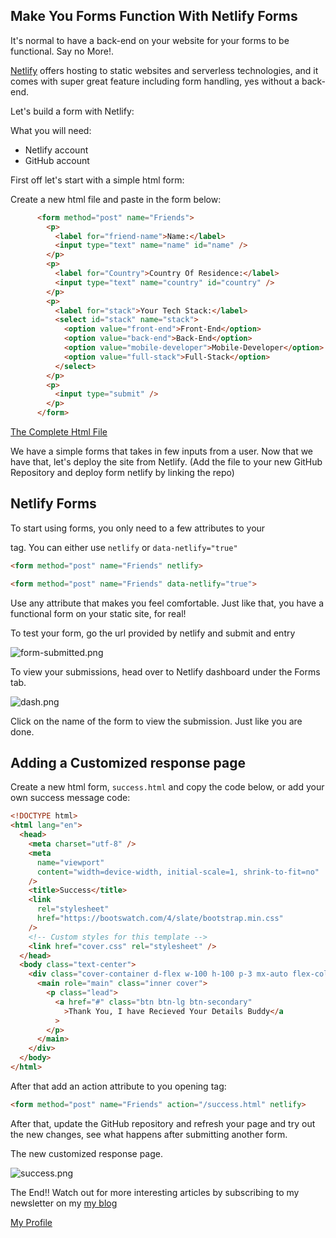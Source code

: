## Make You Forms Function With Netlify Forms

It's normal to have a back-end on your website for your forms to be functional. Say no More!.  

 [Netlify](https://www.netlify.com/)  offers hosting to static websites and serverless technologies, and it comes with super great feature including form handling, yes without a back-end.

Let's build a form with Netlify:

What you will need:

- Netlify account
- GitHub account

First off let's start with a simple html form:

Create a new html file and paste in the form below:


```html
      <form method="post" name="Friends">
        <p>
          <label for="friend-name">Name:</label>
          <input type="text" name="name" id="name" />
        </p>
        <p>
          <label for="Country">Country Of Residence:</label>
          <input type="text" name="country" id="country" />
        </p>
        <p>
          <label for="stack">Your Tech Stack:</label>
          <select id="stack" name="stack">
            <option value="front-end">Front-End</option>
            <option value="back-end">Back-End</option>
            <option value="mobile-developer">Mobile-Developer</option>
            <option value="full-stack">Full-Stack</option>
          </select>
        </p>
        <p>
          <input type="submit" />
        </p>
      </form>
``` 
[The Complete Html File](https://gist.github.com/sryderdev/01cdd80f79bc9f7c9bbfc6f8f9d8226c)

We have a simple forms that takes in few inputs from a user. Now that we have that, let's deploy the site from Netlify. (Add the file to your new GitHub Repository and deploy form netlify by linking the repo)

## Netlify Forms

To start using forms, you only need to a few attributes to your <form> tag.
You can either use `netlify` or `data-netlify="true"`

```html
<form method="post" name="Friends" netlify>
``` 

```html
<form method="post" name="Friends" data-netlify="true">
``` 

Use any attribute that makes you feel comfortable. Just like that, you have a functional form on your static site, for real!

To test your form, go the url provided by netlify and submit and entry


![form-submitted.png](https://cdn.hashnode.com/res/hashnode/image/upload/v1607168091527/PHIFtnmcI.png)

To view your submissions, head over to Netlify dashboard under the Forms tab.


![dash.png](https://cdn.hashnode.com/res/hashnode/image/upload/v1607168264276/a-wl1WVyI.png)

Click on the name of the form to view the submission. Just like you are done.

## Adding a Customized response page

Create a new html form, `success.html` and copy the code below, or add your own success message code:


```html
<!DOCTYPE html>
<html lang="en">
  <head>
    <meta charset="utf-8" />
    <meta
      name="viewport"
      content="width=device-width, initial-scale=1, shrink-to-fit=no"
    />
    <title>Success</title>
    <link
      rel="stylesheet"
      href="https://bootswatch.com/4/slate/bootstrap.min.css"
    />
    <!-- Custom styles for this template -->
    <link href="cover.css" rel="stylesheet" />
  </head>
  <body class="text-center">
    <div class="cover-container d-flex w-100 h-100 p-3 mx-auto flex-column">
      <main role="main" class="inner cover">
        <p class="lead">
          <a href="#" class="btn btn-lg btn-secondary"
            >Thank You, I have Recieved Your Details Buddy</a
          >
        </p>
      </main>
    </div>
  </body>
</html>
``` 

After that add an action attribute to you opening <form> tag:

```html
<form method="post" name="Friends" action="/success.html" netlify>
``` 

After that, update the GitHub repository and refresh your page and try out the new changes, see what happens after submitting another form.

The new customized response page.

![success.png](https://cdn.hashnode.com/res/hashnode/image/upload/v1607169351364/3xpAA50Vp.png)

The End!! Watch out for more interesting articles by subscribing to my newsletter on my  [my blog](https://chrisdev.hashnode.dev/)

[My Profile](http://chrisachinga.me)
